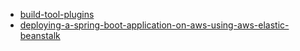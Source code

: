 - [build-tool-plugins](https://docs.spring.io/spring-boot/docs/current/reference/html/build-tool-plugins-gradle-plugin.html)
- [deploying-a-spring-boot-application-on-aws-using-aws-elastic-beanstalk](https://aws.amazon.com/blogs/devops/deploying-a-spring-boot-application-on-aws-using-aws-elastic-beanstalk/)
